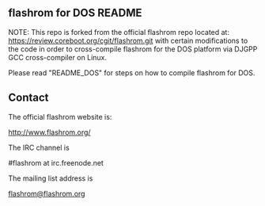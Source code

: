 flashrom for DOS README
-----------------------

NOTE: This repo is forked from the official flashrom repo located at:
https://review.coreboot.org/cgit/flashrom.git with certain modifications
to the code in order to cross-compile flashrom for the DOS platform via
DJGPP GCC cross-compiler on Linux.

Please read "README_DOS" for steps on how to compile flashrom for DOS.

Contact
-------

The official flashrom website is:

  http://www.flashrom.org/

The IRC channel is

  #flashrom at irc.freenode.net

The mailing list address is

  flashrom@flashrom.org
